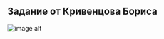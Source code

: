 ## Задание от Кривенцова Бориса
![image alt](https://github.com/completelyUnlucky/perfomance-lab-test-task/assets/75430937/e7e7e711-274d-40e2-9cce-9b6279525128)
